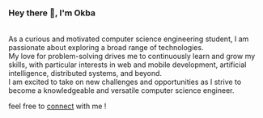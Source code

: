 ### Hey there 👋, I'm Okba
<br>As a curious and motivated computer science
engineering student, I am passionate about
exploring a broad range of technologies.
<br>My love for problem-solving drives me to
continuously learn and grow my skills, with
particular interests in web and mobile
development, artificial intelligence, distributed
systems, and beyond.
<br>I am excited to take on new challenges and opportunities as I strive to
become a knowledgeable and versatile
computer science engineer.</br>

feel free to <a href="https://www.linkedin.com/in/okba-hamdi-3637a0225/">connect</a> with me !

<!--
**OkbaHamdi/OkbaHamdi** is a ✨ _special_ ✨ repository because its `README.md` (this file) appears on your GitHub profile.

Here are some ideas to get you started:

- 🔭 I’m currently working on ...
- 🌱 I’m currently learning ...
- 👯 I’m looking to collaborate on ...
- 🤔 I’m looking for help with ...
- 💬 Ask me about ...
- 📫 How to reach me: ...
- 😄 Pronouns: ...
- ⚡ Fun fact: ...
-->
